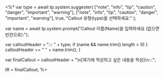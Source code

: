 <%*
var type = await tp.system.suggester(
  ["note", "info", "tip", "caution", "danger", "important", "warning"],
  ["note", "info", "tip", "caution", "danger", "important", "warning"],
  true,
  "Callout 유형(type)을 선택하세요:"
);

var name = await tp.system.prompt("Callout 이름(Name)을 입력하세요 (없으면 빈칸으로):");

var calloutHeader = "::: " + type;
if (name && name.trim().length > 0) {
  calloutHeader += " " + name.trim();
}

var finalCallout = calloutHeader + "\n[여기에 작성하고 싶은 내용을 작성]\n:::";

tR = finalCallout;
%>